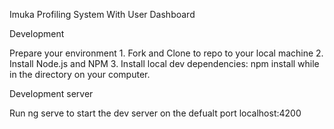 
Imuka Profiling System With User Dashboard

Development

Prepare your environment
	1. Fork and Clone to repo to your local machine
	2. Install Node.js and NPM
	3. Install local dev dependencies: npm install while in the directory on your computer.

Development server

Run ng serve to start the dev server on the defualt port localhost:4200
